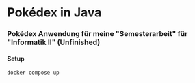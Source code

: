 # Pokédex in Java
### Pokédex Anwendung für meine "Semesterarbeit" für "Informatik II" (Unfinished)

#### Setup
```
docker compose up
```
